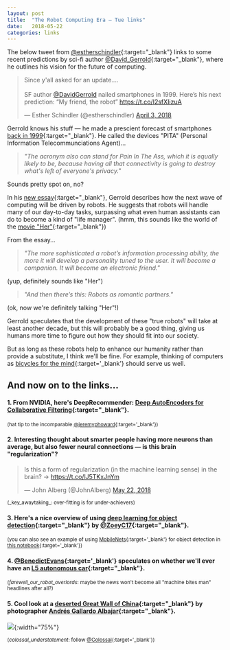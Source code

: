 ```yaml
---
layout: post
title:  "The Robot Computing Era — Tue links"
date:   2018-05-22
categories: links
---
```


The below tweet from [@estherschindler](https://twitter.com/estherschindler){:target="_blank"} links to some recent predictions by sci-fi author [@David_Gerrold](https://twitter.com/David_Gerrold){:target="_blank"}, where he outlines his vision for the future of computing. 


<blockquote class="twitter-tweet" data-conversation="none" data-lang="en"><p lang="en" dir="ltr">Since y&#39;all asked for an update....<br><br>SF author <a href="https://twitter.com/DavidGerrold?ref_src=twsrc%5Etfw">@DavidGerrold</a> nailed smartphones in 1999. Here’s his next prediction: “My friend, the robot” <a href="https://t.co/I2sfXIizuA">https://t.co/I2sfXIizuA</a></p>&mdash; Esther Schindler (@estherschindler) <a href="https://twitter.com/estherschindler/status/981248575970557952?ref_src=twsrc%5Etfw">April 3, 2018</a></blockquote>
<script async src="https://platform.twitter.com/widgets.js" charset="utf-8"></script>


Gerrold knows his stuff — he made a prescient forecast of smartphones [back in 1999](https://twitter.com/estherschindler/status/979005249452232704){:target="_blank"}. He called the devices "PITA" (Personal Information Telecommunciations Agent)...  

>_"The acronym also can stand for Pain In The Ass, which it is equally  likely to be, because having all that connectivity is going to destroy what's left of everyone's privacy."_

Sounds pretty spot on, no?

In his [new essay](https://www.hpe.com/us/en/insights/articles/the-future-of-robots-from-science-fiction-to-present-day-predictions-1804.html){:target="_blank"}, Gerrold describes how the next wave of computing will be driven by robots. He suggests that robots will handle many of our day-to-day tasks, surpassing what even human assistants can do to become a kind of "life manager". (hmm, this sounds like the world of the [movie "Her"](https://www.imdb.com/title/tt1798709/){:target="_blank"}) 

From the essay...  

>_"The more sophisticated a robot’s information processing ability, the more it will develop a personality tuned to the user. It will become a companion. It will become an electronic friend."_  

(yup, definitely sounds like "Her") 

>_"And then there’s this: Robots as romantic partners."_

(ok, now we're definitely talking "Her"!)

Gerrold speculates that the development of these "true robots" will take at least another decade, but this will probably be a good thing, giving us humans more time to figure out how they should fit into our society.  

But as long as these robots help to enhance our humanity rather than provide a substitute, I think we'll be fine. For example, thinking of computers as [bicycles for the mind](https://www.brainpickings.org/2011/12/21/steve-jobs-bicycle-for-the-mind-1990/){:target='_blank'} should serve us well.  


## And now on to the links...

#### 1. From NVIDIA, here's DeepRecommender: [Deep AutoEncoders for Collaborative Filtering](https://github.com/NVIDIA/DeepRecommender/blob/master/README.md){:target="_blank"}.  
<small>(hat tip to the incomparable [@jeremyphoward](https://twitter.com/jeremyphoward){:target='_blank'})</small>


#### 2. Interesting thought about smarter people having more neurons than average, but also fewer neural connections — is this brain "regularization"?
<blockquote class="twitter-tweet" data-lang="en"><p lang="en" dir="ltr">Is this a form of regularization (in the machine learning sense) in the brain? -&gt;  <a href="https://t.co/lJ5TKxJnYm">https://t.co/lJ5TKxJnYm</a></p>&mdash; John Alberg (@JohnAlberg) <a href="https://twitter.com/JohnAlberg/status/998969485334740992?ref_src=twsrc%5Etfw">May 22, 2018</a></blockquote>
<script async src="https://platform.twitter.com/widgets.js" charset="utf-8"></script>  
<small>(_key_awaytaking_: over-fitting is for under-achievers)</small>


#### 3. Here's a nice overview of using [deep learning for object detection](https://zoey4ai.com/2018/05/12/deep-learning-object-detection/){:target="_blank"} by [@ZoeyC17](https://twitter.com/ZoeyC17){:target="_blank"}.  
<small>(you can also see an example of using [MobileNets](https://arxiv.org/abs/1704.04861){:target='_blank'} for object detection in [this notebook](https://github.com/kcbighuge/SDCND-Object-Detection-Lab/blob/master/CarND-Object-Detection-Lab.ipynb){:target='_blank'})</small>


#### 4. [@BenedictEvans](https://twitter.com/BenedictEvans){:target='_blank'} speculates on whether we'll ever have an [L5 autonomous car](https://www.ben-evans.com/benedictevans/2018/3/26/steps-to-autonomy){:target="_blank"}.  
<small>(_farewell_our_robot_overlords_: maybe the news won't become all "machine bites man" headlines after all?)</small>


#### 5. Cool look at a [deserted Great Wall of China](https://www.thisiscolossal.com/2018/04/deserted-great-wall-of-china/){:target="_blank"} by photographer [Andrés Gallardo Albajar](https://www.behance.net/andresgallardo){:target="_blank"}.  

![](https://www.thisiscolossal.com/wp-content/uploads/2018/04/AndresGallardoAlbajar_02.jpg){:width="75%"}

<small>(_colossal_understatement_: follow [@Colossal](https://twitter.com/Colossal){:target='_blank'})</small>  

